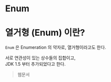 Enum
===

# 열거형 (Enum) 이란?

`Enum` 은 Enumeration 의 약자로, 열거형이라고도 한다.

서로 연관성이 있는 상수들의 집합이고,   
JDK 1.5 부터 추가되었다고 한다.


 



> 웹문서
> 